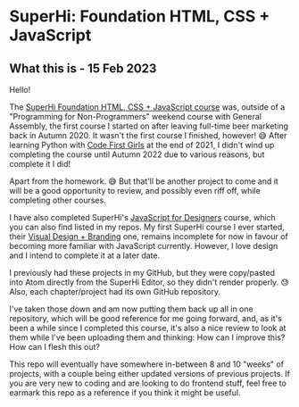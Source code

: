 # SuperHi: Foundation HTML, CSS + JavaScript

## What this is - 15 Feb 2023

Hello!

The [SuperHi Foundation HTML, CSS + JavaScript course](https://www.superhi.com/courses/html-css-javascript-foundation) was, outside of a "Programming for Non-Programmers" weekend course with General Assembly, the first course I started on after leaving full-time beer marketing back in Autumn 2020. It wasn't the first course I finished, however! 😅 After learning Python with [Code First Girls](https://codefirstgirls.com//) at the end of 2021, I didn't wind up completing the course until Autumn 2022 due to various reasons, but complete it I did!

Apart from the homework. 😅 But that'll be another project to come and it will be a good opportunity to review, and possibly even riff off, while completing other courses.

I have also completed SuperHi's [JavaScript for Designers](https://www.superhi.com/courses/javascript-for-designers) course, which you can also find listed in my repos. My first SuperHi course I ever started, their [Visual Design + Branding](https://www.superhi.com/courses/visual-design-and-branding) one, remains incomplete for now in favour of becoming more familiar with JavaScript currently. However, I love design and I intend to complete it at a later date.

I previously had these projects in my GitHub, but they were copy/pasted into Atom directly from the SuperHi Editor, so they didn't render properly. 😓 Also, each chapter/project had its own GitHub repository.

I've taken those down and am now putting them back up all in one repository, which will be good reference for me going forward, and, as it's been a while since I completed this course, it's also a nice review to look at them while I've been uploading them and thinking: How can I improve this? How can I flesh this out?

This repo will eventually have somewhere in-between 8 and 10 "weeks" of projects, with a couple being either updated versions of previous projects. If you are very new to coding and are looking to do frontend stuff, feel free to earmark this repo as a reference if you think it might be useful.
